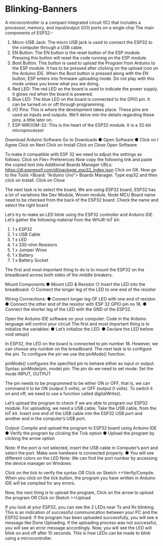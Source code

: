 # Blinking-Banners

A microcontroller is a compact integrated circuit (IC) that includes a processor, memory, and input/output (I/O) ports on a single chip
The main components of ESP32:-
1. Micro-USB Jack: The micro USB jack is used to connect the ESP32 to the computer through a USB cable.
2. EN Button: The EN button is the reset button of the ESP module. Pressing this button will reset the code running on the ESP module.
3. Boot Button: This button is used to upload the Program from Arduino to the ESP module. It has to be pressed after clicking on the upload icon on the Arduino IDE. When the Boot button is pressed along with the EN button, ESP enters into firmware uploading mode. Do not play with this mode unless you know what you are doing.
4. Red LED: The red LED on the board is used to indicate the power supply. It glows red when the board is powered.
5. Blue LED: The blue LED on the board is connected to the GPIO pin. It can be turned on or off through programming.
6. I/O Pins: This is where the development takes place. These pins are used as inputs and outputs. We’ll delve into the details regarding these pins, a little later on.
7. ESP-WROOM-32: This is the heart of the ESP32 module. It is a 32-bit microprocessor


Download Arduino Software
Go to Downloads
● Open Software
● Click on I Agree
Click on Next
Click on Install
Click on Close
Open Software

To make it compatible with ESP 32 we need to adjust the settings as follows:
Click on File> Preferences
Now copy the following link and paste the copied text into Additional Boards Manager URLs:
https://dl.espressif.com/dl/package_esp32_index.json
Click on OK.
Now go to the Tools >Board: “Arduino Uno”> Boards Manager.
Type esp32 and then click on Install.
Click on Close

The next task is to select the board, We are using ESP32 board, ESP32 has a lot of variations like Dev Module, Woven module, Node MCU
Board name need to be checked from the back of the ESP32 board. Check the name and select the right board



Let’s try to make an LED blink using the ESP32 controller and Arduino IDE.
Let’s gather the following material from the WHJR-IoT kit:
1. 1 x ESP32
2. 1 x USB Cable
3. 1 x LED
4. 1 x 330-ohm Resistors
5. 1 x Jumper Wires
6. 1 x Battery
7. 1 x Battery Socket

The first and most important thing to do is to mount the ESP32 on the breadboard across both sides of the middle breakers.

Mount Components
● Mount LED & Resistor
○ Insert the LED into the breadboard.
○ Connect the longer leg of the LED to one end of the resistor

Wiring Connections:
● Connect longer leg OF LED with one end of resistor.
● Connect the other end of the resistor with ESP 32 GPIO pin no 18.
● Connect the shorter leg of the LED with the GND of the ESP32.

Open the Arduino IDE software on your computer. Code in the Arduino language will control your circuit
The first and most important thing is to initialize the variables:
● Let’s initialize the LED.
● Declare the LED before void setup()

In ESP32, the LED on the board is connected to pin number 18. However, we can choose any number on the breadboard.
The next task is to configure the pin. To configure the pin we use the pinMode() function.

pinMode() configures the specified pin to behave either as input or output.
Syntax: pinMode(pin, mode)
pin: The pin do we need to set mode: Set the mode INPUT, OUTPUT

The pin needs to be programmed to be either ON or OFF, that is, we can command it to be ON (output 5 volts), or OFF (output 0 volts).
To switch it on and off, we need to use a function called digitalWrite().

Let’s upload the program to check if we are able to program our ESP32 module.
For uploading, we need a USB cable.
Take the USB cable, from the IoT kit.
Insert one end of the USB cable into the ESP32 USB port and another end in the computer’s USB port.

Output:
Compile and upload the program to ESP32 board using Arduino IDE
● Verify the program by clicking the Tick option
● Upload the program by clicking the arrow option

Note: If the port is not selected, insert the USB cable in Computer’s port and select the port.
Make sure hardware is connected properly.
● You will see different colors on the LED 
Note: We can find the port number by accessing the device manager on Windows

Click on the tick to verify the syntax
OR
Click on Sketch >>Verify/Compile.
When you click on the tick button, the program you have written in Arduino IDE will be compiled for any errors.

Now, the next thing is to upload the program,
Click on the arrow to upload the program
OR
Click on Sketch >>Upload

If you look at your ESP32, you can see the 2 LEDs near Tx and Rx blinking. This is an indication of successful communication between your PC and the ESP32 board. If the program has been uploaded successfully, you will see a message like Done Uploading. If the uploading process was not successful, you will see an error message accordingly.
Now, you will see the LED will blink on and off after 10 seconds. 
This is how LEDs can be made to blink using a microcontroller.
